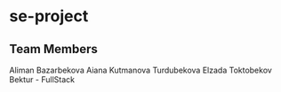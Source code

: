 # se-project

## Team Members
Aliman Bazarbekova 
Aiana Kutmanova
Turdubekova Elzada
Toktobekov Bektur - FullStack